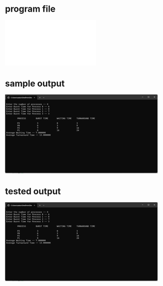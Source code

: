 # program file
![program file](SJF.c)

# sample output
![sample output](programoutput.png)

# tested output
![tested output](testedoutput.png)
